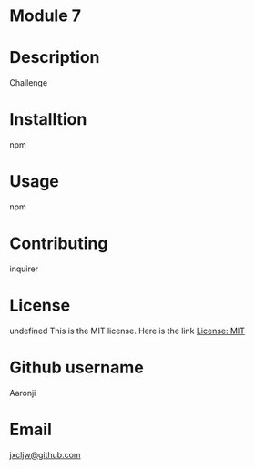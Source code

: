 # Module 7
  # Description 
   Challenge
  # Installtion
   npm
  # Usage
   npm
  # Contributing
   inquirer
  # License
   undefined This is the MIT license. Here is the link [License: MIT](https://opensource.org/license/MIT)
  # Github username
   Aaronji
  # Email
   jxcljw@github.com
